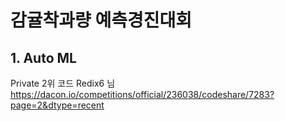# 감귤착과량 예측경진대회

## 1. Auto ML
Private 2위 코드 Redix6 님 <br>
https://dacon.io/competitions/official/236038/codeshare/7283?page=2&dtype=recent
